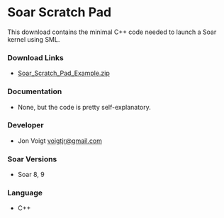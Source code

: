 # Soar Scratch Pad #
This download contains the minimal C++ code needed to launch a Soar kernel using SML.

### Download Links ###
  * [Soar\_Scratch\_Pad\_Example.zip](http://web.eecs.umich.edu/~soar/downloads/ExampleDomainDevelopmentCode/Soar_Scratch_Pad_Example.zip)

### Documentation ###
  * None, but the code is pretty self-explanatory.

### Developer ###
  * Jon Voigt <voigtjr@gmail.com>

### Soar Versions ###
  * Soar 8, 9

### Language ###
  * C++





